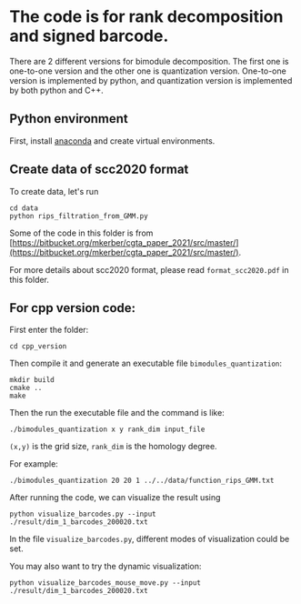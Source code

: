 # The code is for rank decomposition and signed barcode.

There are 2 different versions for bimodule decomposition. The first one is one-to-one version and the other one is quantization version. One-to-one version is implemented by python, and quantization version is implemented by both python and C++.

## Python environment
First, install [anaconda](https://docs.anaconda.com/anaconda/user-guide/getting-started/) and create virtual environments. 

## Create data of scc2020 format
To create data, let's run
```
cd data
python rips_filtration_from_GMM.py 
```
Some of the code in this folder is from [https://bitbucket.org/mkerber/cgta_paper_2021/src/master/](https://bitbucket.org/mkerber/cgta_paper_2021/src/master/).

For more details about scc2020 format, please read `format_scc2020.pdf` in this folder.


## For cpp version code:  
First enter the folder:
```
cd cpp_version
```
Then compile it and generate an executable file `bimodules_quantization`:
```
mkdir build
cmake ..
make
```

Then the run the executable file and the command is like:  
```
./bimodules_quantization x y rank_dim input_file  
```
`(x,y)` is the grid size, `rank_dim` is the homology degree.

For example: 
```
./bimodules_quantization 20 20 1 ../../data/function_rips_GMM.txt
```

After running the code, we can visualize the result using
```
python visualize_barcodes.py --input  ./result/dim_1_barcodes_200020.txt
```
In the file `visualize_barcodes.py`, different modes of visualization could be set.

You may also want to try the dynamic visualization:
```
python visualize_barcodes_mouse_move.py --input ./result/dim_1_barcodes_200020.txt
```



